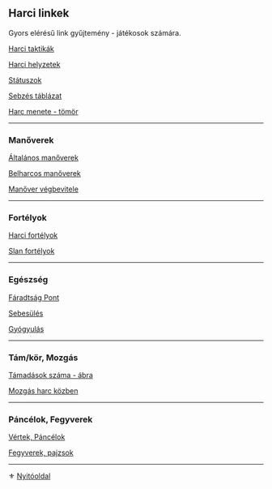 ## Harci linkek

Gyors elérésű link gyűjtemény - játékosok számára.

[Harci taktikák](065_02_harci_taktikak.md)

[Harci helyzetek](065_01_harci_helyzetek.md)

[Státuszok](082_statuszok.md)

[Sebzés táblázat](064_02_06_sebzes.md#sp-átváltása-ép-sebzésre-és-vé-csökkentésre)

[Harc menete - tömör](064_01_harc_menete_osszefoglalas.md)

---
### Manőverek

[Általános manőverek](066_05_altalanos_manoverek.md)

[Belharcos manőverek](066_06_belharcos_manoverek.md)

[Manőver végbevitele](066_04_manover_vegbevitele.md)

---
### Fortélyok 

[Harci fortélyok](044_harci_fortelyok.md)

[Slan fortélyok](046_slan_fortelyok.md)

---
### Egészség

[Fáradtság Pont](061_02_faradsag_pont.md)

[Sebesülés](061_03_sebesules.md)

[Gyógyulás](061_04_gyogyulas.md)

---
### Tám/kör, Mozgás

[Támadások száma - ábra](063_07_harc_es_varazskeret_tamadasok_szama_abra.md)

[Mozgás harc közben](063_04_mozgas_harc_kozben.md)

---
### Páncélok, Fegyverek

[Vértek, Páncélok](069_00_vertek_pancelok.md)

[Fegyverek, pajzsok](068_00_fegyverek.md)

---

⚜️ [Nyitóoldal](start.md#0-kezdetek) 
